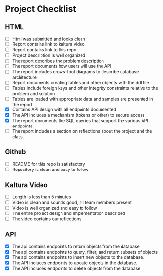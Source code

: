 # Project Checklist

## HTML
- [ ] Html was submitted and looks clean
- [ ] Report contains link to kaltura video
- [ ] Report contains link to this repo
- [ ] Project description is well organized
- [ ] The report describes the problem description
- [ ] The report documents how users will use the API
- [ ] The report includes crows-foot diagrams to describe database architecture
- [ ] Report documents creating tables and other objects with the ddl file
- [ ] Tables include foreign keys and other integrity constraints relative to the problem and solution
- [ ] Tables are loaded with appropriate data and samples are presented in the report
- [X] Contains API design with all endpoints documented
- [X] The API includes a mechanism (tokens or other) to secure access
- [X] The report documents the SQL queries that support the various API endpoints.
- [ ] The report includes a section on reflections about the project and the class.

## Github
- [ ] README for this repo is satisfactory
- [ ] Repository is clean and easy to follow

## Kaltura Video
- [ ] Length is less than 5 minutes
- [ ] Video is clean and sounds good, all team members present
- [ ] Video is well organized and easy to follow
- [ ] The entire project design and implementation described
- [ ] The video contains our reflections

## API
- [X] The api contains endpoints to return objects from the database
- [X] The api contains endpoints to query, filter, and return subsets of objects
- [X] The api contains endpoints to insert new objects to the database.
- [X] The API includes endpoints to update objects in the database.
- [X] The API includes endpoints to delete objects from the database
